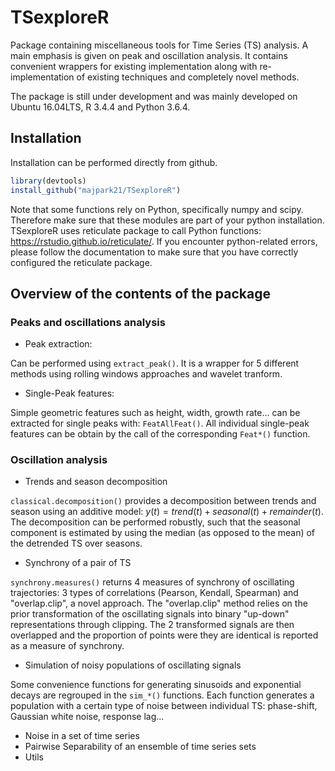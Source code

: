# TSexploreR

Package containing miscellaneous tools for Time Series (TS) analysis. A main emphasis is given on peak and oscillation analysis. It contains convenient wrappers for existing implementation along with re-implementation of existing techniques and completely novel methods.

The package is still under development and was mainly developed on Ubuntu 16.04LTS, R 3.4.4 and Python 3.6.4.

## Installation

Installation can be performed directly from github.

```R
library(devtools)
install_github("majpark21/TSexploreR")
```

Note that some functions rely on Python, specifically numpy and scipy. Therefore make sure that these modules are part of your python installation. TSexploreR uses reticulate package to call Python functions: https://rstudio.github.io/reticulate/. If you encounter python-related errors, please follow the documentation to make sure that you have correctly configured the reticulate package.

## Overview of the contents of the package

### Peaks and oscillations analysis
* Peak extraction: 

Can be performed using `extract_peak()`. It is a wrapper for 5 different methods using rolling windows approaches and wavelet tranform.

* Single-Peak features:

Simple geometric features such as height, width, growth rate... can be extracted for single peaks with: `FeatAllFeat()`. All individual single-peak features can be obtain by the call of the corresponding `Feat*()` function.


### Oscillation analysis
* Trends and season decomposition

`classical.decomposition()` provides a decomposition between trends and season using an additive model: $y(t) = trend(t) + seasonal(t) + remainder(t)$. The decomposition can be performed robustly, such that the seasonal component is estimated by using the median (as opposed to the mean) of the detrended TS over seasons.

* Synchrony of a pair of TS

`synchrony.measures()` returns 4 measures of synchrony of oscillating trajectories: 3 types of correlations (Pearson, Kendall, Spearman) and "overlap.clip", a novel approach. The "overlap.clip" method relies on the prior transformation of the oscillating signals into binary "up-down" representations through clipping. The 2 transformed signals are then overlapped and the proportion of points were they are identical is reported as a measure of synchrony.

* Simulation of noisy populations of oscillating signals

Some convenience functions for generating sinusoids and exponential decays are regrouped in the `sim_*()` functions. Each function generates a population with a certain type of noise between individual TS: phase-shift, Gaussian white noise, response lag...



* Noise in a set of time series
* Pairwise Separability of an ensemble of time series sets
* Utils
